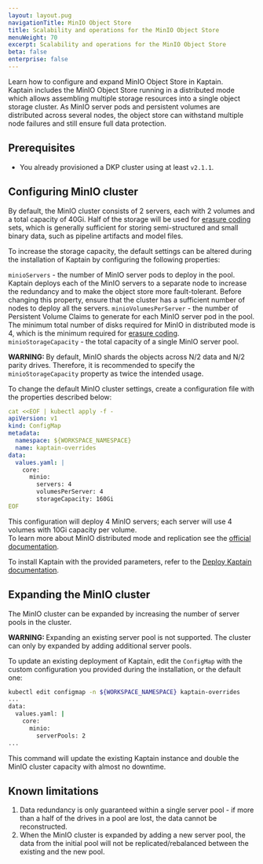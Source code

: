 ```yaml
---
layout: layout.pug
navigationTitle: MinIO Object Store
title: Scalability and operations for the MinIO Object Store
menuWeight: 70
excerpt: Scalability and operations for the MinIO Object Store
beta: false
enterprise: false
---
```


Learn how to configure and expand MinIO Object Store in Kaptain.   
Kaptain includes the MinIO Object Store running in a distributed mode which allows assembling multiple storage resources into a single object storage cluster. As MinIO server pods and persistent volumes are distributed across several nodes, the object store can withstand multiple node failures and still ensure full data protection.
 

## Prerequisites

-   You already provisioned a DKP cluster using at least `v2.1.1`.

## Configuring MinIO cluster
By default, the MinIO cluster consists of 2 servers, each with 2 volumes and a total capacity of 40Gi. Half of the storage will be used for [erasure coding][erasure-coding] sets, which is generally sufficient for storing semi-structured and small binary data, such as pipeline artifacts and model files. 

To increase the storage capacity, the default settings can be altered during the installation of Kaptain by configuring the following properties:

`minioServers` - the number of MinIO server pods to deploy in the pool. Kaptain deploys each of the MinIO servers to a separate node to increase the redundancy and to make the object store more fault-tolerant. 
Before changing this property, ensure that the cluster has a sufficient number of nodes to deploy all the servers.
`minioVolumesPerServer` - the number of Persistent Volume Claims to generate for each MinIO server pod in the pool.
The minimum total number of disks required for MinIO in distributed mode is 4, which is the minimum required for 
[erasure coding][erasure-coding].  
`minioStorageCapacity` - the total capacity of a single MinIO server pool.

<p class="message--warning"><strong>WARNING: </strong>By default, MinIO shards the objects across N/2 data and N/2 parity drives. Therefore, it is recommended to specify the <code>minioStorageCapacity</code> property as twice the intended usage.</p>

To change the default MinIO cluster settings, create a configuration file with the properties described below:
    
```yaml
cat <<EOF | kubectl apply -f -
apiVersion: v1
kind: ConfigMap
metadata:
  namespace: ${WORKSPACE_NAMESPACE}
  name: kaptain-overrides
data:
  values.yaml: |
    core:
      minio:
        servers: 4
        volumesPerServer: 4
        storageCapacity: 160Gi
EOF
```
This configuration will deploy 4 MinIO servers; each server will use 4 volumes with 10Gi capacity per volume.  
To learn more about MinIO distributed mode and replication see the [official documentation][minio-docs].

To install Kaptain with the provided parameters, refer to the [Deploy Kaptain documentation][deploy-kaptain].

## Expanding the MinIO cluster

The MinIO cluster can be expanded by increasing the number of server pools in the cluster. 

<p class="message--warning"><strong>WARNING: </strong>Expanding an existing server pool is not supported. The cluster can only by expanded by adding additional server pools.</p>

To update an existing deployment of Kaptain, edit the `ConfigMap` with the custom configuration you provided during the installation, or the default one:

```bash
kubectl edit configmap -n ${WORKSPACE_NAMESPACE} kaptain-overrides
...
data:
  values.yaml: |
    core:
      minio:
        serverPools: 2
...
```
This command will update the existing Kaptain instance and double the MinIO cluster capacity with almost no downtime.  

## Known limitations
1. Data redundancy is only guaranteed within a single server pool - if more than a half of the drives in a pool are lost, the data cannot be reconstructed.
2. When the MinIO cluster is expanded by adding a new server pool, the data from the initial pool will not be replicated/rebalanced between the existing and the new pool.

[erasure-coding]: https://docs.min.io/docs/minio-erasure-code-quickstart-guide
[minio-docs]: https://docs.min.io/docs/
[deploy-kaptain]: ../../install/deploy-kaptain
